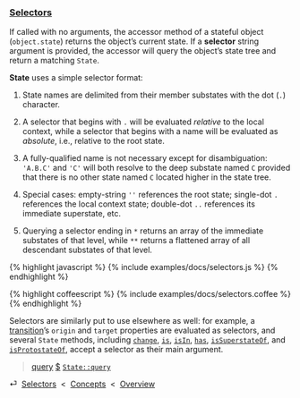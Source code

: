 ### [Selectors](#concepts--selectors)

If called with no arguments, the accessor method of a stateful object (`object.state`) returns the object’s current state. If a **selector** string argument is provided, the accessor will query the object’s state tree and return a matching `State`.

**State** uses a simple selector format:

1. State names are delimited from their member substates with the dot (`.`) character.

2. A selector that begins with `.` will be evaluated *relative* to the local context, while a selector that begins with a name will be evaluated as *absolute*, i.e., relative to the root state.

3. A fully-qualified name is not necessary except for disambiguation: `'A.B.C'` and `'C'` will both resolve to the deep substate named `C` provided that there is no other state named `C` located higher in the state tree.

4. Special cases: empty-string `''` references the root state; single-dot `.` references the local context state; double-dot `..` references its immediate superstate, etc.

5. Querying a selector ending in `*` returns an array of the immediate substates of that level, while `**` returns a flattened array of all descendant substates of that level.

{% highlight javascript %}
{% include examples/docs/selectors.js %}
{% endhighlight %}

{% highlight coffeescript %}
{% include examples/docs/selectors.coffee %}
{% endhighlight %}

Selectors are similarly put to use elsewhere as well: for example, a [transition](#concepts--transitions)’s `origin` and `target` properties are evaluated as selectors, and several `State` methods, including [`change`](/api/#state--methods--change), [`is`](/api/#state--methods--is), [`isIn`](/api/#state--methods--is-in), [`has`](/api/#state--methods--has), [`isSuperstateOf`](/api/#state--methods--is-superstate-of), and [`isProtostateOf`](/api/#state--methods--is-protostate-of), accept a selector as their main argument.

> [query](/api/#state--methods--query)
> [$](/api/#state--methods--dollarsign)
> [`State::query`](/source/#state--prototype--query)

<div class="backcrumb">
⏎  <a class="section" href="#concepts--selectors">Selectors</a>  &lt;  <a href="#concepts">Concepts</a>  &lt;  <a href="#overview">Overview</a>
</div>
